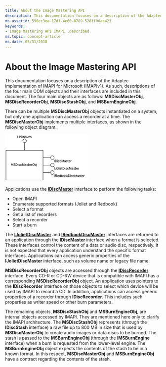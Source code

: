 ```yaml
---
title: About the Image Mastering API
description: This documentation focuses on a description of the Adaptec implementation of IMAPI for Microsoft (IMAPIv1).
ms.assetid: 596ec3ea-17d1-4e60-8789-528ff00ae421
keywords:
- Image Mastering API IMAPI ,described
ms.topic: concept-article
ms.date: 05/31/2018
---
```


# About the Image Mastering API

This documentation focuses on a description of the Adaptec implementation of IMAPI for Microsoft (IMAPIv1). As such, descriptions of the four main COM objects and their interfaces are included in this document. The four main objects are as follows: **MSDiscMasterObj**, **MSDiscRecorderObj**, **MSDiscStashObj**, and **MSBurnEngineObj**.

There can be multiple **MSDiscMasterObj** objects instantiated on a system, but only one application can access a recorder at a time. The **MSDiscMasterObj** implements multiple interfaces, as shown in the following object diagram.

![the msdiscmasterobj implements multiple interfaces](images/imapi.png)

Applications use the [**IDiscMaster**](/windows/desktop/api/Imapi/nn-imapi-idiscmaster) interface to perform the following tasks:

-   Open IMAPI
-   Enumerate supported formats (Joliet and Redbook)
-   Select a format
-   Get a list of recorders
-   Select a recorder
-   Start a burn

The [**IJolietDiscMaster**](/windows/desktop/api/Imapi/nn-imapi-ijolietdiscmaster) and [**IRedbookDiscMaster**](/windows/desktop/api/Imapi/nn-imapi-iredbookdiscmaster) interfaces are returned to an application through the [**IDiscMaster**](/windows/desktop/api/Imapi/nn-imapi-idiscmaster) interface when a format is selected. These interfaces control the content of a data or audio disc, respectively. It is not expected that every application understand the specific format interfaces. Applications can access generic properties of the **IJolietDiscMaster** interface, such as volume name or legacy file name.

**MSDiscRecorderObj** objects are accessed through the [**IDiscRecorder**](/windows/desktop/api/Imapi/nn-imapi-idiscrecorder) interface. Every CD-R or CD-RW device that is compatible with IMAPI has a corresponding **MSDiscRecorderObj** object. An application uses pointers to the **IDiscRecorder** interface on those objects to select which device will be used by IMAPI to record a CD. In addition, applications can access generic properties of a recorder through **IDiscRecorder**. This includes such properties as writer speed or other burn parameters.

The remaining objects, **MSDiscStashObj** and **MSBurnEngineObj**, are internal objects accessed by IMAPI. They are mentioned here only to clarify the IMAPI architecture. The **MSDiscStashObj** represents (through the **IDiscStash** interface) a raw file up to 800 MB in size that is used by **MSDiscMasterObj** to create audio images or data discs to be burned. The stash is passed to the **MSBurnEngineObj** (through the **IMSBurnEngine** interface) when a burn is requested from the lower-level engine. The **MSBurnEngineObj** object expects the contents of the stash to be in a known format. In this respect, **MSDiscMasterObj** and **MSBurnEngineObj** have a contract regarding the contents of the stash.

 

 




